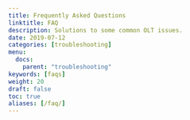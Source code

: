 ```yaml
---
title: Frequently Asked Questions
linktitle: FAQ
description: Solutions to some common OLT issues.
date: 2019-07-12
categories: [troubleshooting]
menu:
  docs:
    parent: "troubleshooting"
keywords: [faqs]
weight: 20
draft: false
toc: true
aliases: [/faq/]
---
```

